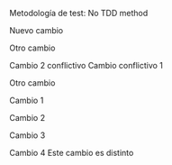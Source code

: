 Metodología de test: No TDD method

Nuevo cambio

Otro cambio

Cambio 2 conflictivo
Cambio conflictivo 1




Otro cambio

Cambio 1

Cambio 2

Cambio 3


Cambio 4
Este cambio es distinto
